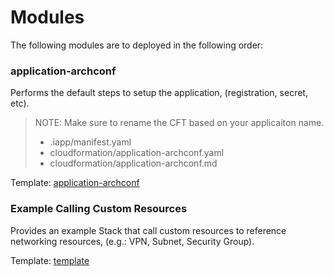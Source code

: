 # Modules

The following modules are to deployed in the following order:

### application-archconf
Performs the default steps to setup the application, (registration, secret, etc).
> NOTE: Make sure to rename the CFT based on your applicaiton name.
> + .iapp/manifest.yaml
> + cloudformation/application-archconf.yaml
> + cloudformation/application-archconf.md

Template: [application-archconf](./application-archconf.md)

### Example Calling Custom Resources
Provides an example Stack that call custom resources to reference networking resources, (e.g.: VPN, Subnet, Security Group).

Template: [template](./template.md)